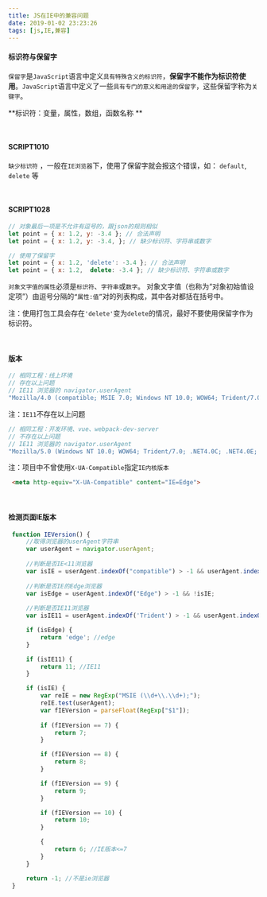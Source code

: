 ```yaml
---
title: JS在IE中的兼容问题
date: 2019-01-02 23:23:26
tags: [js,IE,兼容]
---
```


#### 标识符与保留字

`保留字`是`JavaScript`语言中定义`具有特殊含义的标识符`，**保留字不能作为标识符使用**。`JavaScript`语言中定义了一些`具有专门的意义和用途的保留字`，这些保留字称为`关键字`。

**标识符：变量，属性，数组，函数名称 **  

<br/>

#### SCRIPT1010

`缺少标识符` ，一般在`IE浏览器`下，使用了保留字就会报这个错误，如： `default`, `delete` 等

<br/>

#### SCRIPT1028 

```javascript
// 对象最后一项是不允许有逗号的，跟json的规则相似
let point = { x: 1.2, y: -3.4 }; // 合法声明
let point = { x: 1.2, y: -3.4, }; // 缺少标识符、字符串或数字

// 使用了保留字
let point = { x: 1.2, 'delete': -3.4 }; // 合法声明
let point = { x: 1.2,  delete: -3.4 }; // 缺少标识符、字符串或数字
```

`对象文字值的属性`必须是`标识符`、`字符串`或`数字`。 对象文字值（也称为“对象初始值设定项”）由逗号分隔的`“属性:值”`对的列表构成，其中各对都括在括号中。

注：使用打包工具会存在`'delete'`变为`delete`的情况，最好不要使用保留字作为标识符。

<br/>

#### 版本

```javascript
// 相同工程：线上环境 
// 存在以上问题
// IE11 浏览器的 navigator.userAgent
"Mozilla/4.0 (compatible; MSIE 7.0; Windows NT 10.0; WOW64; Trident/7.0; .NET4.0C; .NET4.0E; .NET CLR 2.0.50727; .NET CLR 3.0.30729; .NET CLR 3.5.30729; Tablet PC 2.0)"
```

注：`IE11`不存在以上问题

```javascript
// 相同工程：开发环境、vue、webpack-dev-server 
// 不存在以上问题
// IE11 浏览器的 navigator.userAgent
"Mozilla/5.0 (Windows NT 10.0; WOW64; Trident/7.0; .NET4.0C; .NET4.0E; .NET CLR 2.0.50727; .NET CLR 3.0.30729; .NET CLR 3.5.30729; Tablet PC 2.0; rv:11.0) like Gecko"
```
注：项目中不曾使用`X-UA-Compatible`指定`IE内核版本` 

```html
 <meta http-equiv="X-UA-Compatible" content="IE=Edge">
```

<br/>

#### 检测页面IE版本

```javascript
 function IEVersion() {
     //取得浏览器的userAgent字符串  
     var userAgent = navigator.userAgent;
     
     //判断是否IE<11浏览器  
     var isIE = userAgent.indexOf("compatible") > -1 && userAgent.indexOf("MSIE") > -1; 
     
     //判断是否IE的Edge浏览器
     var isEdge = userAgent.indexOf("Edge") > -1 && !isIE; 
     
     //判断是否IE11浏览器  
     var isIE11 = userAgent.indexOf('Trident') > -1 && userAgent.indexOf("rv:11.0") > -1;

     if (isEdge) {
         return 'edge'; //edge
     }

     if (isIE11) {
         return 11; //IE11  
     }

     if (isIE) {
         var reIE = new RegExp("MSIE (\\d+\\.\\d+);");
         reIE.test(userAgent);
         var fIEVersion = parseFloat(RegExp["$1"]);
         
         if (fIEVersion == 7) {
             return 7;
         }

         if (fIEVersion == 8) {
             return 8;
         }

         if (fIEVersion == 9) {
             return 9;
         }

         if (fIEVersion == 10) {
             return 10;
         }

         {
             return 6; //IE版本<=7
         }
     }

     return -1; //不是ie浏览器
 }
```

<br/>